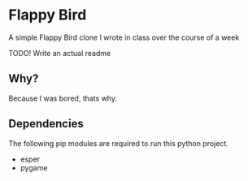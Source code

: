 # Flappy Bird

A simple Flappy Bird clone I wrote in class over the course of a week

TODO! Write an actual readme

## Why?

Because I was bored, thats why.

## Dependencies

The following pip modules are required to run this python project.

- esper
- pygame

